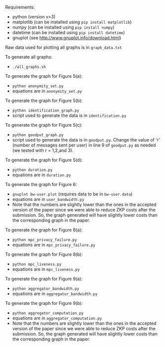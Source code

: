 Requirements:
- python (version v>3)
- matplotlib (can be installed using `pip install matplotlib`)
- numpy (can be installed using `pip install numpy`)
- datetime (can be installed using `pip install datetime`)
- gnuplot (see http://www.gnuplot.info/download.html)

Raw data used for plotting all graphs is in `graph_data.txt`

To generate all graphs:
- `./all_graphs.sh`

To generate the graph for Figure 5(a):
- `python anonymity_set.py`
- equations are in `anonymity_set.py`

To generate the graph for Figure 5(b):
- `python identification_graph.py`
- script used to generate the data is in `identification.py`

To generate the graph for Figure 5(c):
- `python goodput_graph.py`
- script used to generate the data is in `goodput.py`. Change the value of 'r' (number of messages sent per user) in line 9 of `goodput.py` as needed (we tested with r = 1,2,and 3).

To generate the graph for Figure 5(d):
- `python duration.py`
- equations are in `duration.py`

To generate the graph for Figure 6:
- `gnuplot bw-user.plot` (requires data to be in `bw-user.data`)
-  equations are in `user_bandwidth.py`
- Note that the numbers are slightly lower than the ones in the accepted version of the paper
  since we were able to reduce ZKP costs after the submission. So, the graph generated will have slightly
  lower costs than the corresponding graph in the paper.

To generate the graph for Figure 8(a):
- `python mpc_privacy_failure.py`
- equations are in `mpc_privacy_failure.py`

To generate the graph for Figure 8(b):
- `python mpc_liveness.py`
- equations are in `mpc_liveness.py`

To generate the graph for Figure 9(a):
- `python aggregator_bandwidth.py`
- equations are in `aggregator_bandwidth.py`

To generate the graph for Figure 9(b):
- `python aggregator_computation.py`
- equations are in `aggregator_computation.py`
- Note that the numbers are slightly lower than the ones in the accepted version of the paper
  since we were able to reduce ZKP costs after the submission. So, the graph generated will have slightly
  lower costs than the corresponding graph in the paper.

